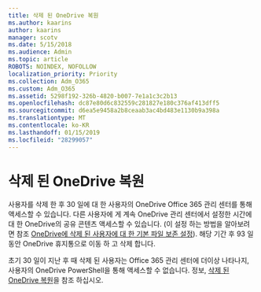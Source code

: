 ```yaml
---
title: 삭제 된 OneDrive 복원
ms.author: kaarins
author: kaarins
manager: scotv
ms.date: 5/15/2018
ms.audience: Admin
ms.topic: article
ROBOTS: NOINDEX, NOFOLLOW
localization_priority: Priority
ms.collection: Adm_O365
ms.custom: Adm_O365
ms.assetid: 5298f192-326b-4820-b007-7e1a1c3c2b13
ms.openlocfilehash: dc87e80d6c832559c281827e180c376af413dff5
ms.sourcegitcommit: d6ea5e9458a2b8ceaab3ac4bd483e1130b9a398a
ms.translationtype: MT
ms.contentlocale: ko-KR
ms.lasthandoff: 01/15/2019
ms.locfileid: "28299057"
---
```

# <a name="restore-a-deleted-onedrive"></a>삭제 된 OneDrive 복원

사용자를 삭제 한 후 30 일에 대 한 사용자의 OneDrive Office 365 관리 센터를 통해 액세스할 수 있습니다. 다른 사용자에 게 계속 OneDrive 관리 센터에서 설정한 시간에 대 한 OneDrive의 공유 콘텐츠 액세스할 수 있습니다. (이 설정 하는 방법을 알아보려면 참조 [OneDrive에 삭제 된 사용자에 대 한 기본 파일 보존 설정](https://go.microsoft.com/fwlink/?linkid=874267)). 해당 기간 후 93 일 동안 OneDrive 휴지통으로 이동 하 고 삭제 합니다.
  
초기 30 일이 지난 후 때 삭제 된 사용자는 Office 365 관리 센터에 더이상 나타나지, 사용자의 OneDrive PowerShell을 통해 액세스할 수 없습니다. 정보, [삭제 된 OneDrive 복원](https://go.microsoft.com/fwlink/?linkid=874269)을 참조 하십시오.
  


